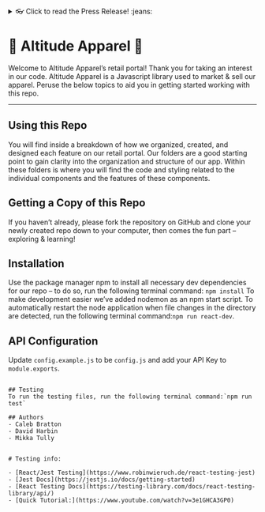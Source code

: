 <details>
  <summary>👓 Click to read the Press Release! :jeans:</summary>

# Altitude Apparel :shirt: #
This app makes browsing for hip apparel not just easy but FUN!
<!--
> This material was originally posted [here](http://www.quora.com/What-is-Amazons-approach-to-product-development-and-product-management). It is reproduced here for posterities sake.

There is an approach called "working backwards" that is widely used at Amazon. They work backwards from the customer, rather than starting with an idea for a product and trying to bolt customers onto it. While working backwards can be applied to any specific product decision, using this approach is especially important when developing new products or features.

For new initiatives a product manager typically starts by writing an internal press release announcing the finished product. The target audience for the press release is the new/updated product's customers, which can be retail customers or internal users of a tool or technology. Internal press releases are centered around the customer problem, how current solutions (internal or external) fail, and how the new product will blow away existing solutions.

If the benefits listed don't sound very interesting or exciting to customers, then perhaps they're not (and shouldn't be built). Instead, the product manager should keep iterating on the press release until they've come up with benefits that actually sound like benefits. Iterating on a press release is a lot less expensive than iterating on the product itself (and quicker!).

If the press release is more than a page and a half, it is probably too long. Keep it simple. 3-4 sentences for most paragraphs. Cut out the fat. Don't make it into a spec. You can accompany the press release with a FAQ that answers all of the other business or execution questions so the press release can stay focused on what the customer gets. My rule of thumb is that if the press release is hard to write, then the product is probably going to suck. Keep working at it until the outline for each paragraph flows.

Oh, and I also like to write press-releases in what I call "Oprah-speak" for mainstream consumer products. Imagine you're sitting on Oprah's couch and have just explained the product to her, and then you listen as she explains it to her audience. That's "Oprah-speak", not "Geek-speak".

Once the project moves into development, the press release can be used as a touchstone; a guiding light. The product team can ask themselves, "Are we building what is in the press release?" If they find they're spending time building things that aren't in the press release (overbuilding), they need to ask themselves why. This keeps product development focused on achieving the customer benefits and not building extraneous stuff that takes longer to build, takes resources to maintain, and doesn't provide real customer benefit (at least not enough to warrant inclusion in the press release).
 -->

## Summary ##
  Are you a:
  1. Fashion-forward thinker
  2. Eager to 'blend in' while standing out in our one-of-a-kind camo jacket
  3. Enjoy an easy online shopping experience complete with product-related questions and reviews

  If so, this is the online apparel app for you!

## Problem this App Solves ##
  Online shopping can feel disjointed at times, and hard to track down all relevant product-related info. Which is why our web app aims to keep shopping for online 'fashion-forward' apparel easy and fun!

## Solution this App Provides ##
  When you find a 'fashion-forward' piece of clothing we've ensured that all the prevalent information is within your mouses' reach - from product specific information (available colors, sizes and pictures to view these in detail) to questions/answers & reviews/ratings about the product.

## Quote from the Creators ##
  "When you're looking to expand your wardrobe with the hippest clothing around, we not only have the inventory but have made the process both easy & fun!" - Caleb Bratton, David Harbin, Mikka Tully

## How to Get Started ##
  1. Navigate to the webapp
  2. Find your favorite piece of apparel
    * View available size, style & style-specific pictures
  3. Review the product-specific questions/answers
    * Maybe add one of your own?
  4. Review the product-specific ratings/reviews
    * Purchased an article of clothing before, maybe add your own?
  5. Add desired apparel to your cart & check out

## What Should You Do Next? ##
  Find your NEXT piece of 'fashion-forward' clothing to add to your wardrobe!

</details>


# :athletic_shoe: Altitude Apparel :shirt:
Welcome to Altitude Apparel’s retail portal! Thank you for taking an interest in our code. Altitude Apparel is a Javascript library used to market & sell our apparel. Peruse the below topics to aid you in getting started working with this repo.
***

## Using this Repo
You will find inside a breakdown of how we organized, created, and designed each feature on our retail portal. Our folders are a good starting point to gain clarity into the organization and structure of our app. Within these folders is where you will find the code and styling related to the individual components and the features of these components.

## Getting a Copy of this Repo
If you haven’t already, please fork the repository on GitHub and clone your newly created repo down to your computer, then comes the fun part – exploring & learning!

## Installation
Use the package manager npm to install all necessary dev dependencies for our repo – to do so, run the following terminal command: `npm install`
To make development easier we’ve added nodemon as an npm start script. To automatically restart the node application when file changes in the directory are detected, run the following terminal command:`npm run react-dev`.

## API Configuration
Update `config.example.js` to be `config.js` and add your API Key to `module.exports`.

```

## Testing
To run the testing files, run the following terminal command:`npm run test`

## Authors
- Caleb Bratton
- David Harbin
- Mikka Tully


# Testing info:

- [React/Jest Testing](https://www.robinwieruch.de/react-testing-jest)
- [Jest Docs](https://jestjs.io/docs/getting-started)
- [React Testing Docs](https://testing-library.com/docs/react-testing-library/api/)
- [Quick Tutorial:](https://www.youtube.com/watch?v=3e1GHCA3GP0)
